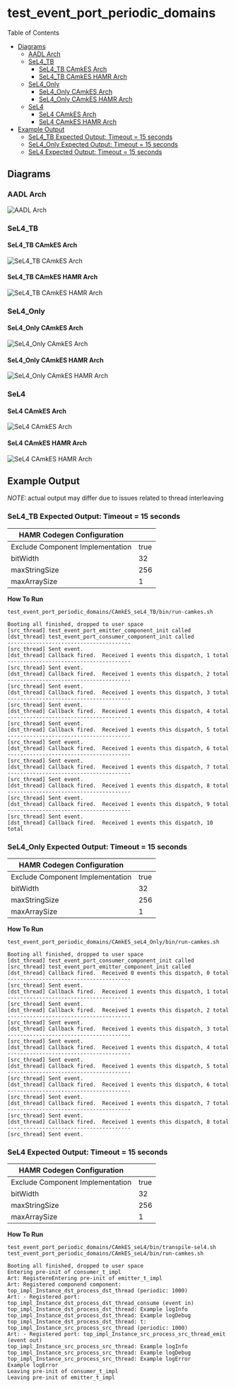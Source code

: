 # test_event_port_periodic_domains

 Table of Contents
  * [Diagrams](#diagrams)
    * [AADL Arch](#aadl-arch)
    * [SeL4_TB](#sel4_tb)
      * [SeL4_TB CAmkES Arch](#sel4_tb-camkes-arch)
      * [SeL4_TB CAmkES HAMR Arch](#sel4_tb-camkes-hamr-arch)
    * [SeL4_Only](#sel4_only)
      * [SeL4_Only CAmkES Arch](#sel4_only-camkes-arch)
      * [SeL4_Only CAmkES HAMR Arch](#sel4_only-camkes-hamr-arch)
    * [SeL4](#sel4)
      * [SeL4 CAmkES Arch](#sel4-camkes-arch)
      * [SeL4 CAmkES HAMR Arch](#sel4-camkes-hamr-arch)
  * [Example Output](#example-output)
    * [SeL4_TB Expected Output: Timeout = 15 seconds](#sel4_tb-expected-output:-timeout-=-15-seconds)
    * [SeL4_Only Expected Output: Timeout = 15 seconds](#sel4_only-expected-output:-timeout-=-15-seconds)
    * [SeL4 Expected Output: Timeout = 15 seconds](#sel4-expected-output:-timeout-=-15-seconds)

## Diagrams
### AADL Arch
![AADL Arch](diagrams/aadl-arch.png)

### SeL4_TB
#### SeL4_TB CAmkES Arch
![SeL4_TB CAmkES Arch](diagrams/CAmkES-arch-SeL4_TB.svg)

#### SeL4_TB CAmkES HAMR Arch
![SeL4_TB CAmkES HAMR Arch](diagrams/CAmkES-HAMR-arch-SeL4_TB.svg)

### SeL4_Only
#### SeL4_Only CAmkES Arch
![SeL4_Only CAmkES Arch](diagrams/CAmkES-arch-SeL4_Only.svg)

#### SeL4_Only CAmkES HAMR Arch
![SeL4_Only CAmkES HAMR Arch](diagrams/CAmkES-HAMR-arch-SeL4_Only.svg)

### SeL4
#### SeL4 CAmkES Arch
![SeL4 CAmkES Arch](diagrams/CAmkES-arch-SeL4.svg)

#### SeL4 CAmkES HAMR Arch
![SeL4 CAmkES HAMR Arch](diagrams/CAmkES-HAMR-arch-SeL4.svg)

## Example Output
*NOTE:* actual output may differ due to issues related to thread interleaving
### SeL4_TB Expected Output: Timeout = 15 seconds

  |HAMR Codegen Configuration| |
  |--|--|
  |Exclude Component Implementation | true |
  |bitWidth | 32 |
  |maxStringSize | 256 |
  |maxArraySize | 1 |


  **How To Run**
  ```
  test_event_port_periodic_domains/CAmkES_seL4_TB/bin/run-camkes.sh
  ```

  ```
  Booting all finished, dropped to user space
  [src_thread] test_event_port_emitter_component_init called
  [dst_thread] test_event_port_consumer_component_init called
  ---------------------------------------
  [src_thread] Sent event.
  [dst_thread] Callback fired.  Received 1 events this dispatch, 1 total
  ---------------------------------------
  [src_thread] Sent event.
  [dst_thread] Callback fired.  Received 1 events this dispatch, 2 total
  ---------------------------------------
  [src_thread] Sent event.
  [dst_thread] Callback fired.  Received 1 events this dispatch, 3 total
  ---------------------------------------
  [src_thread] Sent event.
  [dst_thread] Callback fired.  Received 1 events this dispatch, 4 total
  ---------------------------------------
  [src_thread] Sent event.
  [dst_thread] Callback fired.  Received 1 events this dispatch, 5 total
  ---------------------------------------
  [src_thread] Sent event.
  [dst_thread] Callback fired.  Received 1 events this dispatch, 6 total
  ---------------------------------------
  [src_thread] Sent event.
  [dst_thread] Callback fired.  Received 1 events this dispatch, 7 total
  ---------------------------------------
  [src_thread] Sent event.
  [dst_thread] Callback fired.  Received 1 events this dispatch, 8 total
  ---------------------------------------
  [src_thread] Sent event.
  [dst_thread] Callback fired.  Received 1 events this dispatch, 9 total
  ---------------------------------------
  [src_thread] Sent event.
  [dst_thread] Callback fired.  Received 1 events this dispatch, 10 total

  ```

### SeL4_Only Expected Output: Timeout = 15 seconds

  |HAMR Codegen Configuration| |
  |--|--|
  |Exclude Component Implementation | true |
  |bitWidth | 32 |
  |maxStringSize | 256 |
  |maxArraySize | 1 |


  **How To Run**
  ```
  test_event_port_periodic_domains/CAmkES_seL4_Only/bin/run-camkes.sh
  ```

  ```
  Booting all finished, dropped to user space
  [dst_thread] test_event_port_consumer_component_init called
  [src_thread] test_event_port_emitter_component_init called
  [dst_thread] Callback fired.  Received 0 events this dispatch, 0 total
  ---------------------------------------
  [src_thread] Sent event.
  [dst_thread] Callback fired.  Received 1 events this dispatch, 1 total
  ---------------------------------------
  [src_thread] Sent event.
  [dst_thread] Callback fired.  Received 1 events this dispatch, 2 total
  ---------------------------------------
  [src_thread] Sent event.
  [dst_thread] Callback fired.  Received 1 events this dispatch, 3 total
  ---------------------------------------
  [src_thread] Sent event.
  [dst_thread] Callback fired.  Received 1 events this dispatch, 4 total
  ---------------------------------------
  [src_thread] Sent event.
  [dst_thread] Callback fired.  Received 1 events this dispatch, 5 total
  ---------------------------------------
  [src_thread] Sent event.
  [dst_thread] Callback fired.  Received 1 events this dispatch, 6 total
  ---------------------------------------
  [src_thread] Sent event.
  [dst_thread] Callback fired.  Received 1 events this dispatch, 7 total
  ---------------------------------------
  [src_thread] Sent event.
  [dst_thread] Callback fired.  Received 1 events this dispatch, 8 total
  ---------------------------------------
  [src_thread] Sent event.

  ```

### SeL4 Expected Output: Timeout = 15 seconds

  |HAMR Codegen Configuration| |
  |--|--|
  |Exclude Component Implementation | true |
  |bitWidth | 32 |
  |maxStringSize | 256 |
  |maxArraySize | 1 |


  **How To Run**
  ```
  test_event_port_periodic_domains/CAmkES_seL4/bin/transpile-sel4.sh
  test_event_port_periodic_domains/CAmkES_seL4/bin/run-camkes.sh
  ```

  ```
  Booting all finished, dropped to user space
  Entering pre-init of consumer_t_impl
  Art: RegistereEntering pre-init of emitter_t_impl
  Art: Registered componend component: top_impl_Instance_dst_process_dst_thread (periodic: 1000)
  Art: - Registered port: top_impl_Instance_dst_process_dst_thread_consume (event in)
  top_impl_Instance_dst_process_dst_thread: Example logInfo
  top_impl_Instance_dst_process_dst_thread: Example logDebug
  top_impl_Instance_dst_process_dst_thread: t: top_impl_Instance_src_process_src_thread (periodic: 1000)
  Art: - Registered port: top_impl_Instance_src_process_src_thread_emit (event out)
  top_impl_Instance_src_process_src_thread: Example logInfo
  top_impl_Instance_src_process_src_thread: Example logDebug
  top_impl_Instance_src_process_src_thread: Example logError
  Example logError
  Leaving pre-init of consumer_t_impl
  Leaving pre-init of emitter_t_impl

  ```
